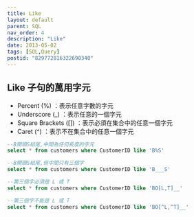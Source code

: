 ```yaml
---
title: Like
layout: default
parent: SQL
nav_order: 4
description: "Like"
date: 2013-05-02
tags: [SQL,Query]
postid: "829772816322690340"
---
```

## Like 子句的萬用字元

- Percent (%) ：表示任意字數的字元
- Underscore (_) ：表示任意的一個字元
- Square Brackets ([]) ：表示必須在集合中的任意一個字元
- Caret (^) ：表示不在集合中的任意一個字元
```sql
--B開頭S結尾,中間為任何長度的字元
select * from customers where CustomerID like 'B%S'

--B開頭S結尾,但中間只有三個字
select * from customers where CustomerID like 'B___S'

--第三個字必須是 L 或 T
select * from customers where CustomerID like 'BO[L,T]__'

--第三個字不能是 L 或 T
select * from customers where CustomerID like 'BO[^L,^T]__'
```